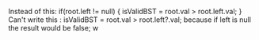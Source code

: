 Instead of this:
if(root.left != null)
{
isValidBST = root.val > root.left.val;
}
Can't write this : isValidBST = root.val > root.left?.val;
because if left is null the result would be false; w